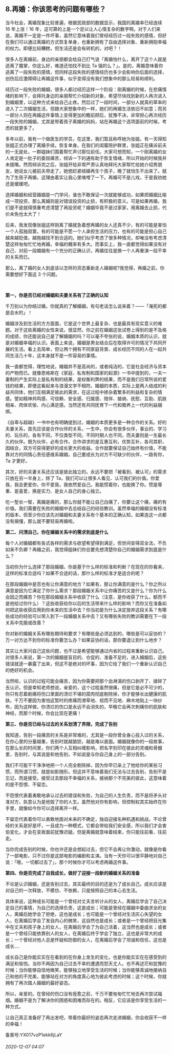 ## 8.再婚：你该思考的问题有哪些？
当今社会，离婚现象比较普遍，根据民政部的数据显示，我国的离婚率已经连续 16 年上涨！16 年，这可算的上是一个足以让人心情复杂的数字啊。对于人们来说，离婚不一定是一件坏事，虽然它意味着我们曾经经历过一段失败的感情，但好在我们可以通过离婚的方式恢复单身，也重新拥有了自由选择对象、重新拥抱幸福的权力。即便比较糟糕，但生活还是会有转机的，对吧？！


很多人在离婚前，身边的亲朋都会给自己打气说「离婚怕什么，离开了这个人就是逃离了魔掌，你这么好，难道还怕找不到比 Ta 强的么？」。是的，离婚意味着你逃离了一段失败的感情，但同样这段失败的感情经历也多少会影响你后面的选择，创伤后应激障碍让再婚这件事，似乎变得没有我们想象中的那么轻易和顺利。


经历过一段失败的婚姻，很多人都过经历这样一个阶段：刚离婚的时候，在悲痛情绪的影响下，会拜托身边的亲朋帮忙介绍新的对象，希望尽快找到新的人再次进入到婚姻里，以这种方式来给自己止疼。然后过了一段时间，一部分人就真的草率的进入了二次婚姻生活，但跟大家想象中的一样，她们的再婚生活依旧不如意；而另一部分人则在再婚这件事情上变得更加的瞻前顾后，犹豫不决，非常担心再次经历一段失败的婚姻，尤其是带着孩子离婚的妈妈，站在再婚这个选项面前的时候，考虑的就更多了。


多年以前，我有一个做医生的学员，在这里，我们暂且称呼她为张姐，有一天得知张姐正式办理了离婚手续。恢复单身。在我们的闺蜜陪护群里，张姐正在痛诉前夫的一无是处，一群姐妹们围着帮忙声讨那位前任。大家可想而知，一个刚离婚的女人肯定是一肚子的委屈痛苦，倾诉一下的通有助于恢复情绪，所以开始的时候我并未插嘴。然而倾诉完之后，张姐开给非常严肃认真地拜托大家帮忙给她介绍男朋友，她说女儿被前夫带走了，她想赶紧结婚再生个孩子，晚了就怕生不出来了。就为了生孩子再婚，这理由着实让我心里咯噔了一下。再婚可不是儿戏，于是我劝她还是缓缓吧。


选择婚姻和经营婚姻是一门学问，谁也不敢保证一次就能够成功，如果把婚姻比喻成一项投资，那么离婚则是对错误投资的止损，有积极的意义。可是如果再婚，我们是不是就得慎重考虑清楚了再投资呢？婚姻毕竟不是过家家，用离婚去止损，代价未免也太大了！


后来，我发现像张姐这样刚离了婚就急着想再婚的女人还真不少，有的可能是害怕一个人孤独寂寞，有的可能是不愿一个人承担生活的压力，也有的可能是担心自己越来越贬值，越拖越找不到合适的。她们似乎考虑了很多种情况，却唯没有考虑清楚这样匆匆忙忙地再婚，幸福的概率有多大。而事实上，我一直都觉得如果没有对自己、对前一段婚姻有一个充分的正确认识，再婚往往是换一个人再重演一段不幸的关系而已。


那么，离了婚的女人到底该以怎样的资态重新走人婚姻呢?我觉得，再婚之前，你需要想好下面这 3 个问题。


 


**第一，你是否已经对婚姻和夫妻关系有了正确的认知**


千万别以为你结过婚，你就真的了解婚姻，有句老话怎么说来着？——「淹死的都是会水的」！


婚姻涉及到生活的方方面面，它是这个世界上最复杂、也是最具有现实意义的难题。对于这些离婚的女性来说，很显然，你之前在婚姻这张试卷上得到的是不及格的成绩，你还能说自己是了解婚姻的吗？可以毫不夸张的说，婚姻本质的认识，就是对婚姻幸福的认识。表面上来说，婚姻是男女结合后在取得许可的情况下共同开展的生活。看上去简单，但让两个拥有不同家庭背景、成长经历不同的人在一起共同生活几十年，这本身就不是一件容易的事情。


我一直都觉得，理性地说，婚姻并不是高尚的，或者纯洁的，它是社会经济与资本的产物而已。就像恩格斯在《家庭、私有制和国家的起源》一书中提到的，一夫一妻制的产生实际上是私有制的结果，是权衡利弊的结果，而不是我们日常所说的爱钱的结果，即便这看起来与浪漫文学不相符。婚姻的本质，实际上是两人结成的利益共同体，他们互相满足彼此的需求，在这过程中掺杂着繁多的利益和复杂的情感。譬如精神共鸣感、可信赖、安全感、归属感、陪伴、接纳、抚慰、互助、肌肤相亲、肉体欢愉、内心满足感。当然还有共同抚育下一代和赡养上一代的利益捆绑。


《自卑与超越》一书中也有明确提到过，婚姻的本质更多是一种合作的关系。好的夫妻关系，首先应该是合作伙伴的关系，一生中，你会有很多伙伴，事业的、学习的、玩乐的，各有不同，不仅类型不同，不同时期人也不同，而夫妻则是一生最长久的伙伴。既为伙伴，必有合作。合作讲求的是互惠互利，优势互补，各司其职，因结合，双方可获得更好的成长更大的收益。合作就要保证自己始终有价值，不能靠对方的同情心责任感维系婚姻，自己要成长为对方不可缺少的伙伴，一路有你，Ta 才更好。


其次，好的夫妻关系还应该是彼此独立的。永远不要把「被看到、被认可」的需求只放在另一半身上，除了 Ta，我们可以让很多人看见、认可我们的价值。你爱我，我会更爱你，你不爱我，我依然爱自己。我能惯着你，也能换了你。惯是尊重、是喜爱，换是实力、是女人自己的身心独立。


吃一堑长一智，离婚是痛的，那么你就不能让自己白痛了，你要让这个痛，痛的有价值。我们需要在失败的婚姻中去总结自己的经验教训。虽然幸福的婚姻没有标准的版本，但至少你应该先对婚姻和夫妻关系有个基本的正确认知，如果连这一点都没有搞懂，那么就不要轻易再婚啦。


  



**第二、问清自己，你在婚姻关系中的需求到底是什么**


每个人对婚姻都有各式各样的需求与欲望希望得到满足，但世间安得双全法，不负如来不负卿？再婚之前，我觉得姐妹们你总要先想清楚你自己的婚姻需求到底是什么？


当初你为什么选择了那段婚姻，你是基于什么样的标准和判断？在现在的你看来，这样的标准合适吗？如果不合适的话，那什么样的标准才是适合的呢？


在那段婚姻中是否也有让你满意的地方？如果有，那让你满意的是什么？你之所以满意是因为它满足了你什么需求？那段婚姻关系中让你痛苦的又是什么？你为什么会因之而痛苦？你在那段婚姻关系中收获了什么（注意，是你收获了什么，额而不是他给过你什么）？这些收获给你以后的生活带来什么样的影响？而你又在准备如何把这些收获应用到你未来的生活中去？你当初是为什么决定放弃这段关系？有哪些成功的经验可以带入到下一段婚姻关系中去？又有哪些失败的教训需要在下一段关系中克服或改善？


你对新的婚姻关系有哪些期待和要求？有哪些是必须达到的，哪些是可以妥协的？万一对方达不到你的标准你要怎么办？如果妥协的话，那你要退让到什么地步？


其实让大家问自己这些问题，也不过是希望能够通过内省的过程来重新认识自己。对很多人来说，第一次的婚姻是盲目的、仓促的、准备不足的，进入婚姻后，这些错误就逐一暴露了出来，但这不是绝对的坏事，因为它给了我们一个重新认识自己的绝好的机会。


当然啦，认识的过程可能会痛苦，因为你需要把那个血淋漓的伤口剥开了、揉碎了去认识，但是幸知老师想说，亲爱的，这个过程虽然很痛，但是它是必不可少的，你只有忍着剧痛将伤口里面的溃烂不堪的腐肉彻底剔除掉，你才能够长出健康的肌肤。千万不要因为害怕这暂时的疼痛而潦草地、视而不见地、麻木地贴上一块纱布，因为这样做，你溃烂的伤口是永远不会消失的，早晚它会再次刺痛你的肌肤和神经，而那个时候，你会比现在更痛！


  



**第三、你是否已经与过去的关系划清了界限，完成了告别**


我知道，告别一段痛苦的关系是非常难的，尤其是一段你曾全身心投入过的关系，在你心里的分量越重，告别时就越狼狈，越是难以直面。婚姻就像你的一段故事，在那么长的时间里，你们两个人互相纠缠影响，把名字刻印在彼此的灵魂和骨髓里，告别时，与其说是和他告别，不如说是与你自己身上的一部分告别。


我们不可能干干净净地把一个人完全剔除掉，因为你早已染上了他给你的某些习惯，而所谓习惯，就是如影随形。但这并不意味着我们无法与过去告别，告别不是忘记，而是接受。接受过去那段不幸福的关系，接纳那个不完美的彼此，这意味着的是不怨恨、不留恋。


不怨恨代表着勇敢地承认过去的错误和失败，为自己的人生负责，而不是将矛头对准对方，执意认为是他毁了你的人生。虽然他对你有影响，但控制权其实始终在你手里，就像如今你可以选择离开一样。


不留恋代表着你可以勇敢地面对未来的不确定，独自迎接名种机遇和挑战，不论曾经的关系是好是坏，一且成为一种模式，它都会带给我们安全感，所以我们才会害伯变化，才会在变故面前犹豫迟疑。但是离婚就意味着结束，你只能往前看、往前走。


当你完成告别的时候，你也许还是会想起过去，但它不会再让你激动，就像是你看了一部电影，只不过你是这部电影的编剧和主演。当有一天你可以很平静地对自己说：「哦，一切都过去了」，那个时候你才可以考虑再婚这件事。


  



**第四、你是否完成了自我成长，做好了迎接一段新的婚姻关系的准备**


不论是认识婚姻，还是告别过去，其实最终的目的还是为了成长自己。成长应该是对自己的一次释放，不模仿、不依赖，只是按照自己的本心去生活。


具体来说，这种成长可能是一个曾经对丈夫言听计从的女人，离婚后学会了自己决定自己的事情，为自己的选择负责，这是成长；可能是曾经在婚姻中委曲求全的女人，离婚后她学会了拒绝，这也是成长；也可能是一个曾经对生活灰心失望的女人，在离婚后学会了发自内心的微笑，这自然也是成长；或者是一个曾经把目光集中在丈夫和孩子身上的女人，在离婚后学会了为自己活着，这当然也是成长；或者是一个曾经只能依靠别人的女人，在离婚后终于学会了独立，这也是非常大的成长；一个曾经对他人总是怀疑和防御的女人，在离婚后学会了坦诚和信任，这也是成长....


成长自己是你能实实在在看到的在你身上发生的变化，也是你能实实在在感受到的满足和愉悦。当你不再因为自己过去不幸的遭遇而怨天尤人。也不再述茫和犹豫的时候；当你能够自信地微笑，能够独立地享受生活的时候；当你能够真诚地接纳自己和他的不完美，能够站在对方的角度真心地为彼此考虑的时候；这个时候，你就拥有了再次踏人婚姻的最好姿态。


所以，亲爱的。在曾经的伤口没有痊愈之前，千万不要匆匆忙忙地去再次尝试福烟。婚姻不是为了解决你的困惑和困难而存在的。相反，它应该是你享受生活的一种方式。


让自己真正准备好了再出发吧，带着你最好的姿态再次走进婚姻，你会收获不一样的幸福！ 


备案号:YX017vzP1ekk6jLaY


###### 2020-12-07 04:07

